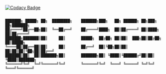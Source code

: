 [![Codacy Badge](https://app.codacy.com/project/badge/Grade/277cf45423df4af7906d4c709d507778)](https://www.codacy.com/gh/sodium-project/salt/dashboard?utm_source=github.com&amp;utm_medium=referral&amp;utm_content=sodium-project/salt&amp;utm_campaign=Badge_Grade)
```

███████╗ █████╗ ██╗  ████████╗    ███████╗███╗   ██╗ ██████╗ ██╗███╗   ██╗███████╗
██╔════╝██╔══██╗██║  ╚══██╔══╝    ██╔════╝████╗  ██║██╔════╝ ██║████╗  ██║██╔════╝
███████╗███████║██║     ██║       █████╗  ██╔██╗ ██║██║  ███╗██║██╔██╗ ██║█████╗  
╚════██║██╔══██║██║     ██║       ██╔══╝  ██║╚██╗██║██║   ██║██║██║╚██╗██║██╔══╝  
███████║██║  ██║███████╗██║       ███████╗██║ ╚████║╚██████╔╝██║██║ ╚████║███████╗
╚══════╝╚═╝  ╚═╝╚══════╝╚═╝       ╚══════╝╚═╝  ╚═══╝ ╚═════╝ ╚═╝╚═╝  ╚═══╝╚══════╝
                                                                                  
```